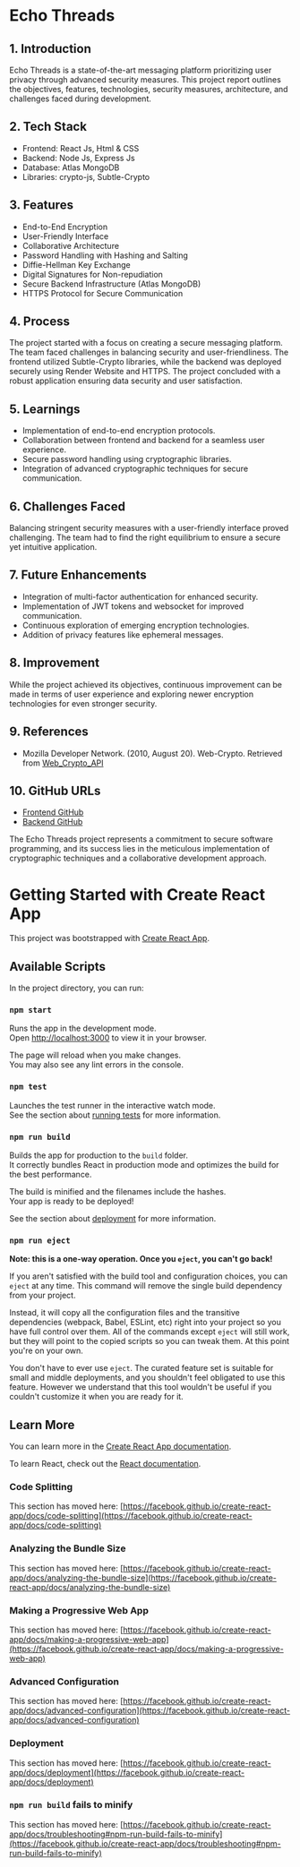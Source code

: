 
# Echo Threads

## 1. Introduction
Echo Threads is a state-of-the-art messaging platform prioritizing user privacy through advanced security measures. This project report outlines the objectives, features, technologies, security measures, architecture, and challenges faced during development.

## 2. Tech Stack
- Frontend: React Js, Html & CSS
- Backend: Node Js, Express Js
- Database: Atlas MongoDB
- Libraries: crypto-js, Subtle-Crypto

## 3. Features
- End-to-End Encryption
- User-Friendly Interface
- Collaborative Architecture
- Password Handling with Hashing and Salting
- Diffie-Hellman Key Exchange
- Digital Signatures for Non-repudiation
- Secure Backend Infrastructure (Atlas MongoDB)
- HTTPS Protocol for Secure Communication

## 4. Process
The project started with a focus on creating a secure messaging platform. The team faced challenges in balancing security and user-friendliness. The frontend utilized Subtle-Crypto libraries, while the backend was deployed securely using Render Website and HTTPS. The project concluded with a robust application ensuring data security and user satisfaction.

## 5. Learnings
- Implementation of end-to-end encryption protocols.
- Collaboration between frontend and backend for a seamless user experience.
- Secure password handling using cryptographic libraries.
- Integration of advanced cryptographic techniques for secure communication.

## 6. Challenges Faced
Balancing stringent security measures with a user-friendly interface proved challenging. The team had to find the right equilibrium to ensure a secure yet intuitive application.

## 7. Future Enhancements
- Integration of multi-factor authentication for enhanced security.
- Implementation of JWT tokens and websocket for improved communication.
- Continuous exploration of emerging encryption technologies.
- Addition of privacy features like ephemeral messages.

## 8. Improvement
While the project achieved its objectives, continuous improvement can be made in terms of user experience and exploring newer encryption technologies for even stronger security.

## 9. References
- Mozilla Developer Network. (2010, August 20). Web-Crypto. Retrieved from [Web_Crypto_API](https://developer.mozilla.org/en-US/docs/Web/API/Web_Crypto_API)

## 10. GitHub URLs
- [Frontend GitHub](https://github.com/suneelmeesalameher/EchoThreadFE)
- [Backend GitHub](https://github.com/suneelmeesalameher/EchoThreadServices)

The Echo Threads project represents a commitment to secure software programming, and its success lies in the meticulous implementation of cryptographic techniques and a collaborative development approach.




# Getting Started with Create React App

This project was bootstrapped with [Create React App](https://github.com/facebook/create-react-app).

## Available Scripts

In the project directory, you can run:

### `npm start`

Runs the app in the development mode.\
Open [http://localhost:3000](http://localhost:3000) to view it in your browser.

The page will reload when you make changes.\
You may also see any lint errors in the console.

### `npm test`

Launches the test runner in the interactive watch mode.\
See the section about [running tests](https://facebook.github.io/create-react-app/docs/running-tests) for more information.

### `npm run build`

Builds the app for production to the `build` folder.\
It correctly bundles React in production mode and optimizes the build for the best performance.

The build is minified and the filenames include the hashes.\
Your app is ready to be deployed!

See the section about [deployment](https://facebook.github.io/create-react-app/docs/deployment) for more information.

### `npm run eject`

**Note: this is a one-way operation. Once you `eject`, you can't go back!**

If you aren't satisfied with the build tool and configuration choices, you can `eject` at any time. This command will remove the single build dependency from your project.

Instead, it will copy all the configuration files and the transitive dependencies (webpack, Babel, ESLint, etc) right into your project so you have full control over them. All of the commands except `eject` will still work, but they will point to the copied scripts so you can tweak them. At this point you're on your own.

You don't have to ever use `eject`. The curated feature set is suitable for small and middle deployments, and you shouldn't feel obligated to use this feature. However we understand that this tool wouldn't be useful if you couldn't customize it when you are ready for it.

## Learn More

You can learn more in the [Create React App documentation](https://facebook.github.io/create-react-app/docs/getting-started).

To learn React, check out the [React documentation](https://reactjs.org/).

### Code Splitting

This section has moved here: [https://facebook.github.io/create-react-app/docs/code-splitting](https://facebook.github.io/create-react-app/docs/code-splitting)

### Analyzing the Bundle Size

This section has moved here: [https://facebook.github.io/create-react-app/docs/analyzing-the-bundle-size](https://facebook.github.io/create-react-app/docs/analyzing-the-bundle-size)

### Making a Progressive Web App

This section has moved here: [https://facebook.github.io/create-react-app/docs/making-a-progressive-web-app](https://facebook.github.io/create-react-app/docs/making-a-progressive-web-app)

### Advanced Configuration

This section has moved here: [https://facebook.github.io/create-react-app/docs/advanced-configuration](https://facebook.github.io/create-react-app/docs/advanced-configuration)

### Deployment

This section has moved here: [https://facebook.github.io/create-react-app/docs/deployment](https://facebook.github.io/create-react-app/docs/deployment)

### `npm run build` fails to minify

This section has moved here: [https://facebook.github.io/create-react-app/docs/troubleshooting#npm-run-build-fails-to-minify](https://facebook.github.io/create-react-app/docs/troubleshooting#npm-run-build-fails-to-minify)
